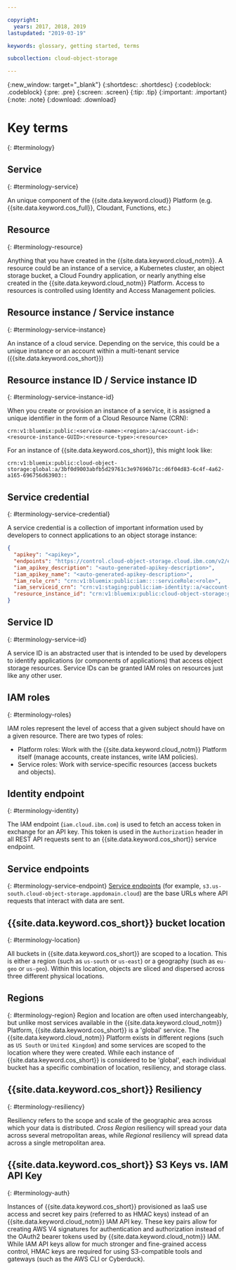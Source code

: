 ```yaml
---

copyright:
  years: 2017, 2018, 2019
lastupdated: "2019-03-19"

keywords: glossary, getting started, terms

subcollection: cloud-object-storage

---
```

{:new_window: target="_blank"}
{:shortdesc: .shortdesc}
{:codeblock: .codeblock}
{:pre: .pre}
{:screen: .screen}
{:tip: .tip}
{:important: .important}
{:note: .note}
{:download: .download} 

# Key terms
{: #terminology}

## Service
{: #terminology-service}

An unique component of the {{site.data.keyword.cloud}} Platform (e.g. {{site.data.keyword.cos_full}}, Cloudant, Functions, etc.)

## Resource
{: #terminology-resource}

Anything that you have created in the {{site.data.keyword.cloud_notm}}. A resource could be an instance of a service, a Kubernetes cluster, an object storage bucket, a Cloud Foundry application, or nearly anything else created in the {{site.data.keyword.cloud_notm}} Platform. Access to resources is controlled using Identity and Access Management policies.

## Resource instance / Service instance
{: #terminology-service-instance}

An instance of a cloud service. Depending on the service, this could be a unique instance or an account within a multi-tenant service ({{site.data.keyword.cos_short}})

## Resource instance ID / Service instance ID
{: #terminology-service-instance-id}

When you create or provision an instance of a service, it is assigned a unique identifier in the form of a Cloud Resource Name (CRN):

```
crn:v1:bluemix:public:<service-name>:<region>:a/<account-id>:<resource-instance-GUID>:<resource-type>:<resource>
```

For an instance of {{site.data.keyword.cos_short}}, this might look like:

```
crn:v1:bluemix:public:cloud-object-storage:global:a/3bf0d9003abfb5d29761c3e97696b71c:d6f04d83-6c4f-4a62-a165-696756d63903::
```

## Service credential
{: #terminology-service-credential}

A service credential is a collection of important information used by developers to connect applications to an object storage instance:

```json
{
  "apikey": "<apikey>",
  "endpoints": "https://control.cloud-object-storage.cloud.ibm.com/v2/endpoints",
  "iam_apikey_description": "<auto-generated-apikey-description>",
  "iam_apikey_name": "<auto-generated-apikey-description>",
  "iam_role_crn": "crn:v1:bluemix:public:iam::::serviceRole:<role>",
  "iam_serviceid_crn": "crn:v1:staging:public:iam-identity::a/<account-id>::serviceid:ServiceId-<GUID>",
  "resource_instance_id": "crn:v1:bluemix:public:cloud-object-storage:global:a//<account-id>:<resource-instance-GUID>::"
}
```

## Service ID
{: #terminology-service-id}

A service ID is an abstracted user that is intended to be used by developers to identify applications (or components of applications) that access object storage resources. Service IDs can be granted IAM roles on resources just like any other user.

## IAM roles
{: #terminology-roles}

IAM roles represent the level of access that a given subject should have on a given resource. There are two types of roles:
  - Platform roles: Work with the {{site.data.keyword.cloud_notm}} Platform itself (manage accounts, create instances, write IAM policies).
  - Service roles: Work with service-specific resources (access buckets and objects).

## Identity endpoint
{: #terminology-identity}

The IAM endpoint (`iam.cloud.ibm.com`) is used to fetch an access token in exchange for an API key. This token is used in the `Authorization` header in all REST API requests sent to an {{site.data.keyword.cos_short}} service endpoint.

## Service endpoints
{: #terminology-service-endpoint}
[Service endpoints](/docs/services/cloud-object-storage?topic=cloud-object-storage-endpoints#endpoints) (for example, `s3.us-south.cloud-object-storage.appdomain.cloud`) are the base URLs where API requests that interact with data are sent.

## {{site.data.keyword.cos_short}} bucket location
{: #terminology-location}

All buckets in {{site.data.keyword.cos_short}} are scoped to a location. This is either a region (such as `us-south` or `us-east`) or a geography (such as `eu-geo` or `us-geo`). Within this location, objects are sliced and dispersed across three different physical locations.

## Regions
{: #terminology-region}
Region and location are often used interchangeably, but unlike most services available in the {{site.data.keyword.cloud_notm}} Platform, {{site.data.keyword.cos_short}} is a 'global' service. The  {{site.data.keyword.cloud_notm}} Platform exists in different regions (such as `US South` or `United Kingdom`) and some services are scoped to the location where they were created. While each instance of {{site.data.keyword.cos_short}} is considered to be 'global', each individual bucket has a specific combination of location, resiliency, and storage class.

## {{site.data.keyword.cos_short}} Resiliency
{: #terminology-resiliency}

Resiliency refers to the scope and scale of the geographic area across which your data is distributed. _Cross Region_ resiliency will spread your data across several metropolitan areas, while _Regional_ resiliency will spread data across a single metropolitan area.

## {{site.data.keyword.cos_short}} S3 Keys vs. IAM API Key
{: #terminology-auth}

Instances of {{site.data.keyword.cos_short}} provisioned as IaaS use access and secret key pairs (referred to as HMAC keys) instead of an {{site.data.keyword.cloud_notm}} IAM API key. These key pairs allow for creating AWS V4 signatures for authentication and authorization instead of the OAuth2 bearer tokens used by {{site.data.keyword.cloud_notm}} IAM. While IAM API keys allow for much stronger and fine-grained access control, HMAC keys are required for using S3-compatible tools and gateways (such as the AWS CLI or Cyberduck).
